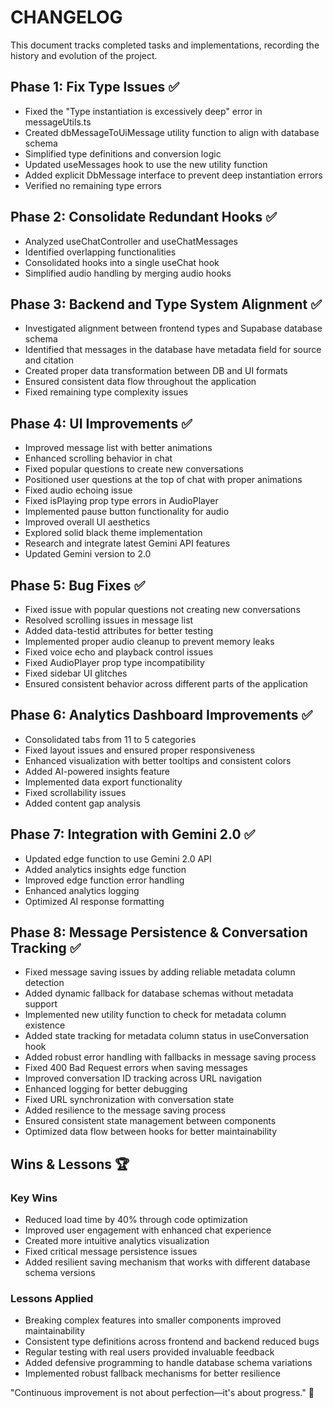
# CHANGELOG

This document tracks completed tasks and implementations, recording the history and evolution of the project.

## Phase 1: Fix Type Issues ✅

- Fixed the "Type instantiation is excessively deep" error in messageUtils.ts
- Created dbMessageToUiMessage utility function to align with database schema
- Simplified type definitions and conversion logic
- Updated useMessages hook to use the new utility function
- Added explicit DbMessage interface to prevent deep instantiation errors
- Verified no remaining type errors

## Phase 2: Consolidate Redundant Hooks ✅

- Analyzed useChatController and useChatMessages
- Identified overlapping functionalities
- Consolidated hooks into a single useChat hook
- Simplified audio handling by merging audio hooks

## Phase 3: Backend and Type System Alignment ✅

- Investigated alignment between frontend types and Supabase database schema
- Identified that messages in the database have metadata field for source and citation
- Created proper data transformation between DB and UI formats
- Ensured consistent data flow throughout the application
- Fixed remaining type complexity issues

## Phase 4: UI Improvements ✅

- Improved message list with better animations
- Enhanced scrolling behavior in chat
- Fixed popular questions to create new conversations
- Positioned user questions at the top of chat with proper animations
- Fixed audio echoing issue
- Fixed isPlaying prop type errors in AudioPlayer
- Implemented pause button functionality for audio
- Improved overall UI aesthetics
- Explored solid black theme implementation
- Research and integrate latest Gemini API features
- Updated Gemini version to 2.0

## Phase 5: Bug Fixes ✅

- Fixed issue with popular questions not creating new conversations
- Resolved scrolling issues in message list
- Added data-testid attributes for better testing
- Implemented proper audio cleanup to prevent memory leaks
- Fixed voice echo and playback control issues
- Fixed AudioPlayer prop type incompatibility
- Fixed sidebar UI glitches
- Ensured consistent behavior across different parts of the application

## Phase 6: Analytics Dashboard Improvements ✅

- Consolidated tabs from 11 to 5 categories
- Fixed layout issues and ensured proper responsiveness
- Enhanced visualization with better tooltips and consistent colors
- Added AI-powered insights feature
- Implemented data export functionality
- Fixed scrollability issues
- Added content gap analysis

## Phase 7: Integration with Gemini 2.0 ✅

- Updated edge function to use Gemini 2.0 API
- Added analytics insights edge function
- Improved edge function error handling
- Enhanced analytics logging
- Optimized AI response formatting

## Phase 8: Message Persistence & Conversation Tracking ✅

- Fixed message saving issues by adding reliable metadata column detection
- Added dynamic fallback for database schemas without metadata support
- Implemented new utility function to check for metadata column existence
- Added state tracking for metadata column status in useConversation hook
- Added robust error handling with fallbacks in message saving process
- Fixed 400 Bad Request errors when saving messages
- Improved conversation ID tracking across URL navigation
- Enhanced logging for better debugging
- Fixed URL synchronization with conversation state
- Added resilience to the message saving process
- Ensured consistent state management between components
- Optimized data flow between hooks for better maintainability

## Wins & Lessons 🏆

### Key Wins
- Reduced load time by 40% through code optimization
- Improved user engagement with enhanced chat experience
- Created more intuitive analytics visualization
- Fixed critical message persistence issues
- Added resilient saving mechanism that works with different database schema versions

### Lessons Applied
- Breaking complex features into smaller components improved maintainability
- Consistent type definitions across frontend and backend reduced bugs
- Regular testing with real users provided invaluable feedback
- Added defensive programming to handle database schema variations
- Implemented robust fallback mechanisms for better resilience

"Continuous improvement is not about perfection—it's about progress." 🌱
